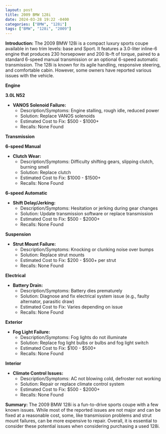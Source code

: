 ```yaml
---
layout: post
title: 2009 BMW 128i
date: 2024-03-28 19:22 -0400
categories: ["BMW", "128i"]
tags: ["BMW", "128i", "2009"]
---
```

**Introduction:**
The 2009 BMW 128i is a compact luxury sports coupe available in two trim levels: base and Sport. It features a 3.0-liter inline-6 engine that produces 230 horsepower and 200 lb-ft of torque, paired to a standard 6-speed manual transmission or an optional 6-speed automatic transmission. The 128i is known for its agile handling, responsive steering, and comfortable cabin. However, some owners have reported various issues with the vehicle.

**Engine**

**3.0L N52**
* **VANOS Solenoid Failure:**
    * Description/Symptoms: Engine stalling, rough idle, reduced power
    * Solution: Replace VANOS solenoids
    * Estimated Cost to Fix: $500 - $1000+
    * Recalls: None Found

**Transmission**

**6-speed Manual**
* **Clutch Wear:**
    * Description/Symptoms: Difficulty shifting gears, slipping clutch, burning smell
    * Solution: Replace clutch
    * Estimated Cost to Fix: $1000 - $1500+
    * Recalls: None Found

**6-speed Automatic**
* **Shift Delay/Jerking:**
    * Description/Symptoms: Hesitation or jerking during gear changes
    * Solution: Update transmission software or replace transmission
    * Estimated Cost to Fix: $500 - $2000+
    * Recalls: None Found

**Suspension**
* **Strut Mount Failure:**
    * Description/Symptoms: Knocking or clunking noise over bumps
    * Solution: Replace strut mounts
    * Estimated Cost to Fix: $200 - $500+ per strut
    * Recalls: None Found

**Electrical**
* **Battery Drain:**
    * Description/Symptoms: Battery dies prematurely
    * Solution: Diagnose and fix electrical system issue (e.g., faulty alternator, parasitic draw)
    * Estimated Cost to Fix: Varies depending on issue
    * Recalls: None Found

**Exterior**

* **Fog Light Failure:**
    * Description/Symptoms: Fog lights do not illuminate
    * Solution: Replace fog light bulbs or bulbs and fog light switch
    * Estimated Cost to Fix: $100 - $500+
    * Recalls: None Found

**Interior**

* **Climate Control Issues:**
    * Description/Symptoms: AC not blowing cold, defroster not working
    * Solution: Repair or replace climate control system
    * Estimated Cost to Fix: $500 - $2000+
    * Recalls: None Found

**Summary:**
The 2009 BMW 128i is a fun-to-drive sports coupe with a few known issues. While most of the reported issues are not major and can be fixed at a reasonable cost, some, like transmission problems and strut mount failures, can be more expensive to repair. Overall, it is essential to consider these potential issues when considering purchasing a used 128i.
